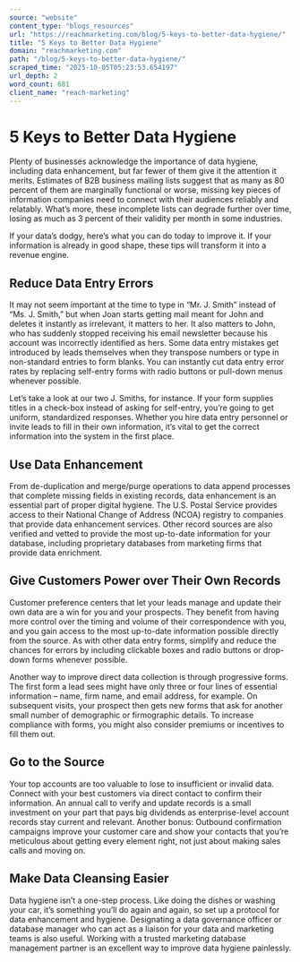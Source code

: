 ```yaml
---
source: "website"
content_type: "blogs_resources"
url: "https://reachmarketing.com/blog/5-keys-to-better-data-hygiene/"
title: "5 Keys to Better Data Hygiene"
domain: "reachmarketing.com"
path: "/blog/5-keys-to-better-data-hygiene/"
scraped_time: "2025-10-05T05:23:53.654197"
url_depth: 2
word_count: 681
client_name: "reach-marketing"
---
```


# 5 Keys to Better Data Hygiene

Plenty of businesses acknowledge the importance of data hygiene, including data enhancement, but far fewer of them give it the attention it merits. Estimates of B2B business mailing lists suggest that as many as 80 percent of them are marginally functional or worse, missing key pieces of information companies need to connect with their audiences reliably and relatably. What’s more, these incomplete lists can degrade further over time, losing as much as 3 percent of their validity per month in some industries.

If your data’s dodgy, here’s what you can do today to improve it. If your information is already in good shape, these tips will transform it into a revenue engine.

## Reduce Data Entry Errors

It may not seem important at the time to type in “Mr. J. Smith” instead of “Ms. J. Smith,” but when Joan starts getting mail meant for John and deletes it instantly as irrelevant, it matters to her. It also matters to John, who has suddenly stopped receiving his email newsletter because his account was incorrectly identified as hers. Some data entry mistakes get introduced by leads themselves when they transpose numbers or type in non-standard entries to form blanks. You can instantly cut data entry error rates by replacing self-entry forms with radio buttons or pull-down menus whenever possible.

Let’s take a look at our two J. Smiths, for instance. If your form supplies titles in a check-box instead of asking for self-entry, you’re going to get uniform, standardized responses. Whether you hire data entry personnel or invite leads to fill in their own information, it’s vital to get the correct information into the system in the first place.

## Use Data Enhancement

From de-duplication and merge/purge operations to data append processes that complete missing fields in existing records, data enhancement is an essential part of proper digital hygiene. The U.S. Postal Service provides access to their National Change of Address (NCOA) registry to companies that provide data enhancement services. Other record sources are also verified and vetted to provide the most up-to-date information for your database, including proprietary databases from marketing firms that provide data enrichment.

## Give Customers Power over Their Own Records

Customer preference centers that let your leads manage and update their own data are a win for you and your prospects. They benefit from having more control over the timing and volume of their correspondence with you, and you gain access to the most up-to-date information possible directly from the source. As with other data entry forms, simplify and reduce the chances for errors by including clickable boxes and radio buttons or drop-down forms whenever possible.

Another way to improve direct data collection is through progressive forms. The first form a lead sees might have only three or four lines of essential information – name, firm name, and email address, for example. On subsequent visits, your prospect then gets new forms that ask for another small number of demographic or firmographic details. To increase compliance with forms, you might also consider premiums or incentives to fill them out.

## Go to the Source

Your top accounts are too valuable to lose to insufficient or invalid data. Connect with your best customers via direct contact to confirm their information. An annual call to verify and update records is a small investment on your part that pays big dividends as enterprise-level account records stay current and relevant. Another bonus: Outbound confirmation campaigns improve your customer care and show your contacts that you’re meticulous about getting every element right, not just about making sales calls and moving on.

## Make Data Cleansing Easier

Data hygiene isn’t a one-step process. Like doing the dishes or washing your car, it’s something you’ll do again and again, so set up a protocol for data enhancement and hygiene. Designating a data governance officer or database manager who can act as a liaison for your data and marketing teams is also useful. Working with a trusted marketing database management partner is an excellent way to improve data hygiene painlessly.